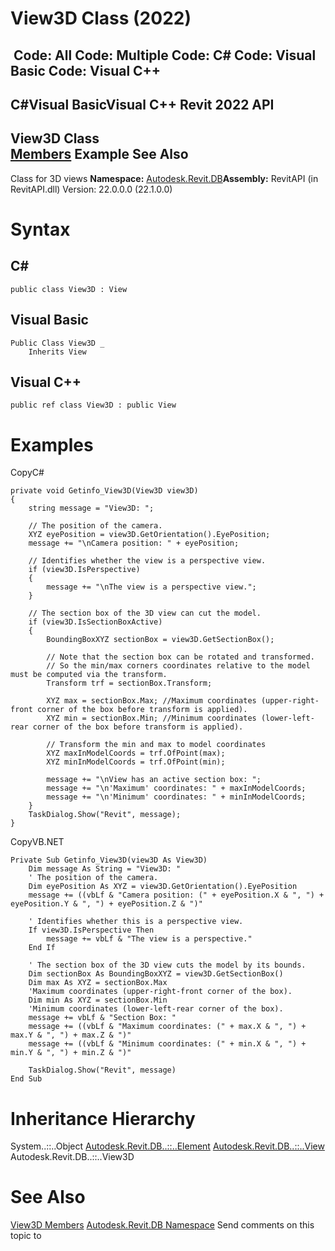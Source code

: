 # View3D Class (2022)

﻿
 Code: All Code: Multiple Code: C# Code: Visual Basic Code: Visual C++   
---  
C#Visual BasicVisual C++
Revit 2022 API  
---  
View3D Class  
[Members](0208ce8d-f4fa-a9a3-1c25-9fd5b25ae785.md "View3D Members") Example See Also  
---  
Class for 3D views 
**Namespace:** [Autodesk.Revit.DB](87546ba7-461b-c646-cbb1-2cb8f5bff8b2.md "Autodesk.Revit.DB Namespace")**Assembly:** RevitAPI (in RevitAPI.dll) Version: 22.0.0.0 (22.1.0.0)
# Syntax
C#  
---  
```text
public class View3D : View
```
  
Visual Basic  
---  
```text
Public Class View3D _
	Inherits View
```
  
Visual C++  
---  
```text
public ref class View3D : public View
```
  
# Examples
CopyC#
```text
private void Getinfo_View3D(View3D view3D)
{
    string message = "View3D: ";

    // The position of the camera.
    XYZ eyePosition = view3D.GetOrientation().EyePosition;
    message += "\nCamera position: " + eyePosition;

    // Identifies whether the view is a perspective view. 
    if (view3D.IsPerspective)
    {
        message += "\nThe view is a perspective view.";
    }

    // The section box of the 3D view can cut the model.
    if (view3D.IsSectionBoxActive)
    {
        BoundingBoxXYZ sectionBox = view3D.GetSectionBox();

        // Note that the section box can be rotated and transformed.  
        // So the min/max corners coordinates relative to the model must be computed via the transform.
        Transform trf = sectionBox.Transform;

        XYZ max = sectionBox.Max; //Maximum coordinates (upper-right-front corner of the box before transform is applied).
        XYZ min = sectionBox.Min; //Minimum coordinates (lower-left-rear corner of the box before transform is applied).

        // Transform the min and max to model coordinates
        XYZ maxInModelCoords = trf.OfPoint(max);
        XYZ minInModelCoords = trf.OfPoint(min);

        message += "\nView has an active section box: ";
        message += "\n'Maximum' coordinates: " + maxInModelCoords;
        message += "\n'Minimum' coordinates: " + minInModelCoords;
    }
    TaskDialog.Show("Revit", message);
}
```

CopyVB.NET
```text
Private Sub Getinfo_View3D(view3D As View3D)
    Dim message As String = "View3D: "
    ' The position of the camera.
    Dim eyePosition As XYZ = view3D.GetOrientation().EyePosition
    message += ((vbLf & "Camera position: (" + eyePosition.X & ", ") + eyePosition.Y & ", ") + eyePosition.Z & ")"

    ' Identifies whether this is a perspective view. 
    If view3D.IsPerspective Then
        message += vbLf & "The view is a perspective."
    End If

    ' The section box of the 3D view cuts the model by its bounds.
    Dim sectionBox As BoundingBoxXYZ = view3D.GetSectionBox()
    Dim max As XYZ = sectionBox.Max
    'Maximum coordinates (upper-right-front corner of the box).
    Dim min As XYZ = sectionBox.Min
    'Minimum coordinates (lower-left-rear corner of the box).
    message += vbLf & "Section Box: "
    message += ((vbLf & "Maximum coordinates: (" + max.X & ", ") + max.Y & ", ") + max.Z & ")"
    message += ((vbLf & "Minimum coordinates: (" + min.X & ", ") + min.Y & ", ") + min.Z & ")"

    TaskDialog.Show("Revit", message)
End Sub
```

# Inheritance Hierarchy
System..::..Object [Autodesk.Revit.DB..::..Element](eb16114f-69ea-f4de-0d0d-f7388b105a16.md "Element Class") [Autodesk.Revit.DB..::..View](fb92a4e7-f3a7-ef14-e631-342179b18de9.md "View Class") Autodesk.Revit.DB..::..View3D
# See Also
[View3D Members](0208ce8d-f4fa-a9a3-1c25-9fd5b25ae785.md "View3D Members")
[Autodesk.Revit.DB Namespace](87546ba7-461b-c646-cbb1-2cb8f5bff8b2.md "Autodesk.Revit.DB Namespace")
Send comments on this topic to 
